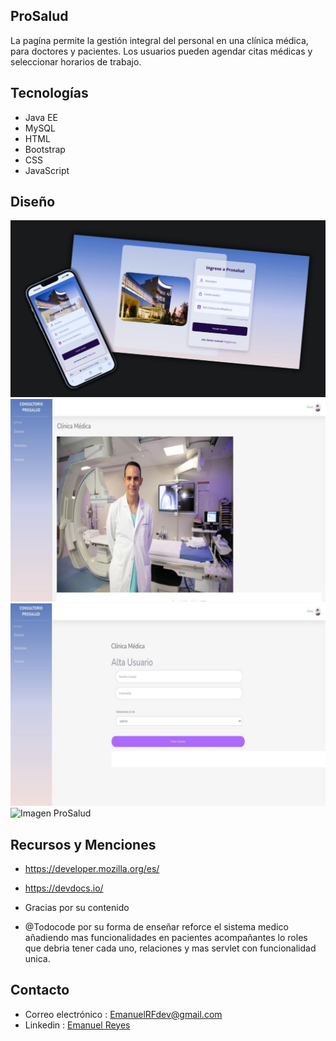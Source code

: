 ## ProSalud
La pagína permite la gestión integral del personal en una clínica médica, para doctores y pacientes. Los usuarios pueden agendar citas médicas y seleccionar horarios de trabajo.

## Tecnologías
- Java EE
- MySQL
- HTML
- Bootstrap
- CSS
- JavaScript

## Diseño
![Imagen Prosalud](https://github.com/EmanuelRFDev/AssetsProyects/blob/98f00fb0920d0b0fbce4924a7c33f18166c8ce75/Prosalud/Prosalud0.jpg)
![Imagen ProSalud](https://github.com/EmanuelRFDev/AssetsProyects/blob/98f00fb0920d0b0fbce4924a7c33f18166c8ce75/Prosalud/Prosalud.jpg)
![Imagen ProSalud](https://github.com/EmanuelRFDev/AssetsProyects/blob/98f00fb0920d0b0fbce4924a7c33f18166c8ce75/Prosalud/Prosalud2.jpg)
![Imagen ProSalud]()

## Recursos y Menciones
 * https://developer.mozilla.org/es/
 * https://devdocs.io/

 * Gracias por su contenido 
 * @Todocode por su forma de enseñar reforce el sistema medico añadiendo mas funcionalidades en pacientes acompañantes lo roles que debria tener cada uno, relaciones y mas servlet con funcionalidad unica.

## Contacto
- Correo electrónico : EmanuelRFdev@gmail.com
- Linkedin : <a href="https://www.linkedin.com/in/emanuel-reyes-0283b6305/">Emanuel Reyes</a>
